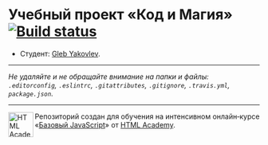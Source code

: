 # Учебный проект «Код и Магия» [![Build status][travis-image]][travis-url]

* Студент: [Gleb Yakovlev](https://up.htmlacademy.ru/javascript/10/user/251249).

---

_Не удаляйте и не обращайте внимание на папки и файлы:_<br>
_`.editorconfig`, `.eslintrc`, `.gitattributes`, `.gitignore`, `.travis.yml`, `package.json`._

---

<a href="https://htmlacademy.ru/intensive/javascript"><img align="left" width="50" height="50" title="HTML Academy" src="https://up.htmlacademy.ru/static/img/intensive/javascript/logo-for-github.svg"></a>

Репозиторий создан для обучения на интенсивном онлайн‑курсе «[Базовый JavaScript](https://htmlacademy.ru/intensive/javascript)» от [HTML Academy](https://htmlacademy.ru).

[travis-image]: https://travis-ci.org/htmlacademy-javascript/251249-code-and-magick.svg?branch=master
[travis-url]: https://travis-ci.org/htmlacademy-javascript/251249-code-and-magick

